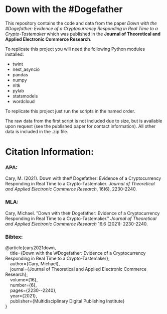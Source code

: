 # Down with the #Dogefather

This repository contains the code and data from the paper *Down with the #Dogefather: Evidence of a Cryptocurrency Responding in Real Time to a Crypto-Tastemaker* which was published in the **Journal of Theoretical and Applied Electronic Commerce Research**.

To replicate this project you will need the following Python modules installed:

* twint
* nest_asyncio
* pandas
* numpy
* nltk
* pylab
* statsmodels
* wordcloud

To replicate this project just run the scripts in the named order.

The raw data from the first script is not included due to size, but is available upon request (see the published paper for contact information). All other data is included in the .zip file.

# Citation Information:

### APA:

Cary, M. (2021). Down with the# Dogefather: Evidence of a Cryptocurrency Responding in Real Time to a Crypto-Tastemaker. *Journal of Theoretical and Applied Electronic Commerce Research*, 16(6), 2230-2240.

### MLA:

Cary, Michael. "Down with the# Dogefather: Evidence of a Cryptocurrency Responding in Real Time to a Crypto-Tastemaker." *Journal of Theoretical and Applied Electronic Commerce Research* 16.6 (2021): 2230-2240.

### Bibtex:

@article{cary2021down,\
&nbsp;&nbsp;&nbsp;&nbsp;title={Down with the \\#Dogefather: Evidence of a Cryptocurrency Responding in Real Time to a Crypto-Tastemaker},\
&nbsp;&nbsp;&nbsp;&nbsp;author={Cary, Michael},\
&nbsp;&nbsp;&nbsp;&nbsp;journal={Journal of Theoretical and Applied Electronic Commerce Research},\
&nbsp;&nbsp;&nbsp;&nbsp;volume={16},\
&nbsp;&nbsp;&nbsp;&nbsp;number={6},\
&nbsp;&nbsp;&nbsp;&nbsp;pages={2230--2240},\
&nbsp;&nbsp;&nbsp;&nbsp;year={2021},\
&nbsp;&nbsp;&nbsp;&nbsp;publisher={Multidisciplinary Digital Publishing Institute}\
}

